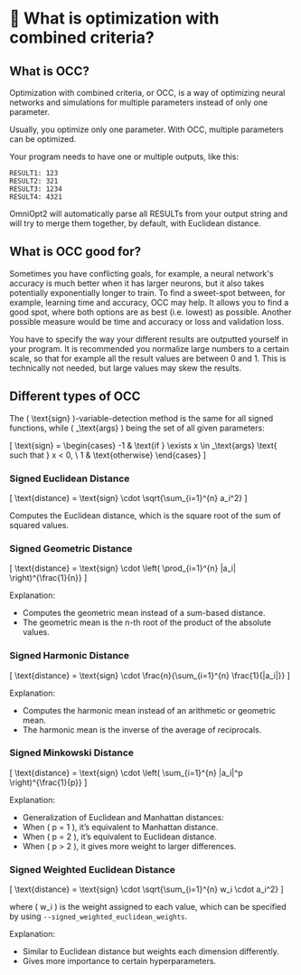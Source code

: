 # <span class="tutorial_icon invert_in_dark_mode">🔗</span> What is optimization with combined criteria?

<!-- How to use OmniOpt2 with multiple results (OCC) -->

<!-- Category: Multiple Objectives -->

<div id="toc"></div>

## What is OCC?

Optimization with combined criteria, or OCC, is a way of optimizing neural networks and simulations for multiple parameters instead of only one parameter.

Usually, you optimize only one parameter. With OCC, multiple parameters can be optimized.

Your program needs to have one or multiple outputs, like this:

```
RESULT1: 123
RESULT2: 321
RESULT3: 1234
RESULT4: 4321
```

OmniOpt2 will automatically parse all RESULTs from your output string and will try to merge them together, by default, with Euclidean distance.

## What is OCC good for?

Sometimes you have conflicting goals, for example, a neural network's accuracy is much better when it has larger neurons, but it also takes potentially exponentially longer to train. To find a sweet-spot between, for example, learning time and accuracy, OCC may help. It allows you to find a good spot, where both options are as best (i.e. lowest) as possible. Another possible measure would be time and accuracy or loss and validation loss.

You have to specify the way your different results are outputted yourself in your program. It is recommended you normalize large numbers to a certain scale, so that for example all the result values are between 0 and 1. This is technically not needed, but large values may skew the results.

## Different types of OCC

The \( \text{sign} \)-variable-detection method is the same for all signed functions, while \( \_\text{args} \) being the set of all given parameters:

\[
\text{sign} =
\begin{cases}
        -1 & \text{if } \exists x \in \_\text{args} \text{ such that } x < 0, \\
        1 & \text{otherwise}
\end{cases}
\]

### Signed Euclidean Distance

\[
\text{distance} = \text{sign} \cdot \sqrt{\sum_{i=1}^{n} a_i^2}
\]

Computes the Euclidean distance, which is the square root of the sum of squared values.

### Signed Geometric Distance

\[
\text{distance} = \text{sign} \cdot \left( \prod_{i=1}^{n} |a_i| \right)^{\frac{1}{n}}
\]

Explanation:

- Computes the geometric mean instead of a sum-based distance.
- The geometric mean is the n-th root of the product of the absolute values.

### Signed Harmonic Distance

\[
\text{distance} = \text{sign} \cdot \frac{n}{\sum_{i=1}^{n} \frac{1}{|a_i|}}
\]

Explanation:

- Computes the harmonic mean instead of an arithmetic or geometric mean.
- The harmonic mean is the inverse of the average of reciprocals.

### Signed Minkowski Distance

\[
\text{distance} = \text{sign} \cdot \left( \sum_{i=1}^{n} |a_i|^p \right)^{\frac{1}{p}}
\]

Explanation:

- Generalization of Euclidean and Manhattan distances:
- When \( p = 1 \), it’s equivalent to Manhattan distance.
- When \( p = 2 \), it’s equivalent to Euclidean distance.
- When \( p > 2 \), it gives more weight to larger differences.

### Signed Weighted Euclidean Distance

\[
\text{distance} = \text{sign} \cdot \sqrt{\sum_{i=1}^{n} w_i \cdot a_i^2}
\]

where \( w_i \) is the weight assigned to each value, which can be specified by using `--signed_weighted_euclidean_weights`.

Explanation:

- Similar to Euclidean distance but weights each dimension differently.
- Gives more importance to certain hyperparameters.
